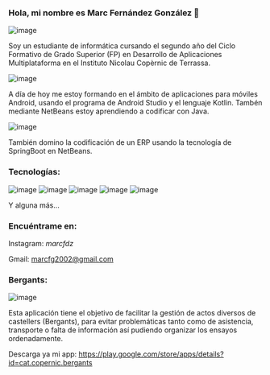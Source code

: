 ### Hola, mi nombre es Marc Fernández González 👋

![image](https://user-images.githubusercontent.com/99873001/214174121-0698a635-1c02-461e-9c05-1199cb3551e7.png)


Soy un estudiante de informática cursando el segundo año del Ciclo Formativo de Grado Superior (FP) en Desarrollo de Aplicaciones Multiplataforma en el Instituto Nicolau Copèrnic de Terrassa.

![image](https://user-images.githubusercontent.com/99873001/214112166-cdea9315-f760-414e-b690-d190d4f4be97.png)

A día de hoy me estoy formando en el ámbito de aplicaciones para móviles Android, usando el programa de Android Studio y el lenguaje Kotlin. Tambén mediante NetBeans estoy aprendiendo a codificar con Java.

![image](https://user-images.githubusercontent.com/99873001/214114605-ce0914ac-2714-4910-991f-42a1ab0a08f0.png)

También domino la codificación de un ERP usando la tecnología de SpringBoot en NetBeans.


### Tecnologías:
![image](https://user-images.githubusercontent.com/99873001/214112895-440828b4-3f47-4474-bbb5-571f2e43dd27.png)
![image](https://user-images.githubusercontent.com/99873001/214112913-d1b1210e-fee8-4294-9d3b-8bb652c80f4b.png)
![image](https://user-images.githubusercontent.com/99873001/214112928-4fe5eba6-1452-4222-ba36-459935b4e31f.png)
![image](https://user-images.githubusercontent.com/99873001/214112947-a5494715-b3e6-4046-b99f-fb585a69eaa8.png)
![image](https://user-images.githubusercontent.com/99873001/214112966-edf54a31-b204-40d5-8d35-379598f3db08.png)

Y alguna más...

### Encuéntrame en:
Instagram: _marcfdz_

Gmail: marcfg2002@gmail.com


### Bergants:
![image](https://user-images.githubusercontent.com/99873001/214114514-0e077c33-dc38-4f43-8f29-c8f09fd43321.png)

Esta aplicación tiene el objetivo de facilitar la gestión de actos diversos de castellers (Bergants), para evitar problemáticas tanto como de asistencia, transporte o falta de información así pudiendo organizar los ensayos ordenadamente.

Descarga ya mi app: https://play.google.com/store/apps/details?id=cat.copernic.bergants
